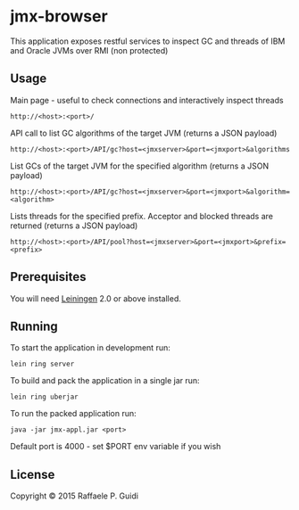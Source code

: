 # jmx-browser

This application exposes restful services to inspect GC and threads of IBM and Oracle JVMs over RMI (non protected)

## Usage

Main page - useful to check connections and interactively inspect threads
    
    http://<host>:<port>/
    
API call to list GC algorithms of the target JVM (returns a JSON payload)
    
    http://<host>:<port>/API/gc?host=<jmxserver>&port=<jmxport>&algorithms
    
List GCs of the target JVM for the specified algorithm (returns a JSON payload)

    http://<host>:<port>/API/gc?host=<jmxserver>&port=<jmxport>&algorithm=<algorithm>
        
Lists threads for the specified prefix. Acceptor and blocked threads are returned (returns a JSON payload)

    http://<host>:<port>/API/pool?host=<jmxserver>&port=<jmxport>&prefix=<prefix>
    

## Prerequisites

You will need [Leiningen][1] 2.0 or above installed.

[1]: https://github.com/technomancy/leiningen

## Running

To start the application in development run:

    lein ring server
    
To build and pack the application in a single jar run:

    lein ring uberjar
    
To run the packed application run:

    java -jar jmx-appl.jar <port>
    
Default port is 4000 - set $PORT env variable if you wish

## License

Copyright © 2015 Raffaele P. Guidi
